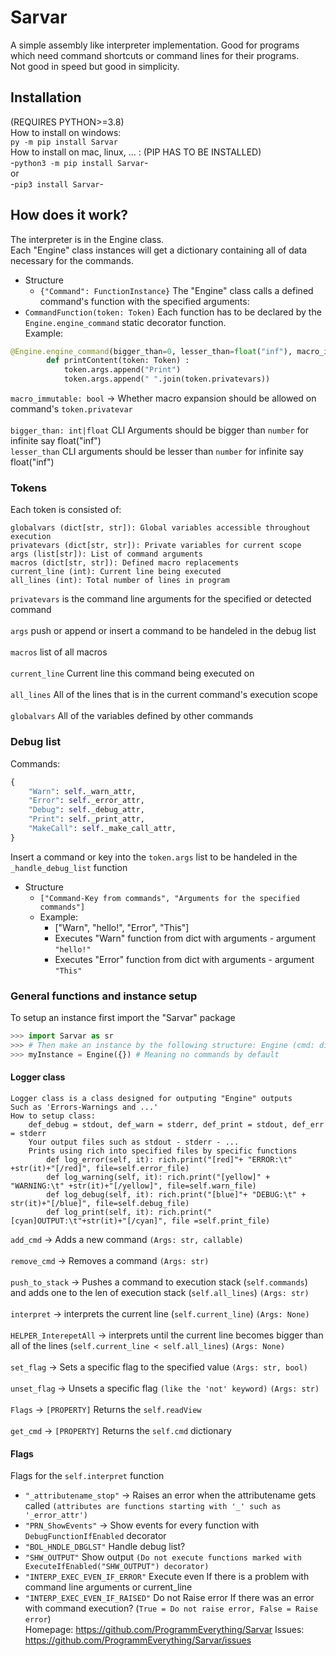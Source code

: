 # Sarvar
A simple assembly like interpreter implementation. 
Good for programs which need command shortcuts or command lines for their programs.\
Not good in speed but good in simplicity.
## Installation
(REQUIRES PYTHON>=3.8)\
How to install on windows:\
    ```
    py -m pip install Sarvar
    ```\
How to install on mac, linux, ... : (PIP HAS TO BE INSTALLED)\
    -```
    python3 -m pip install Sarvar
    ```-\
    or\
    -```
    pip3 install Sarvar
    ```-
## How does it work?
The interpreter is in the Engine class.\
Each "Engine" class instances will get a dictionary containing all of data necessary for the commands.
* Structure
  - `{"Command": FunctionInstance}`
The "Engine" class calls a defined command's function with the specified arguments:
* `CommandFunction(token: Token)`
Each function has to be declared by the `Engine.engine_command` static decorator function.\
Example:
```python
@Engine.engine_command(bigger_than=0, lesser_than=float("inf"), macro_immutable=False)
        def printContent(token: Token) :
            token.args.append("Print")
            token.args.append(" ".join(token.privatevars))
```
```macro_immutable: bool``` -> Whether macro expansion should be allowed on command's `token.privatevar`\
\
```bigger_than: int|float``` CLI Arguments should be bigger than `number` for infinite say float("inf")\
```lesser_than``` CLI arguments should be lesser than `number` for infinite say float("inf")
### Tokens
Each token is consisted of:
```
globalvars (dict[str, str]): Global variables accessible throughout execution
privatevars (dict[str, str]): Private variables for current scope
args (list[str]): List of command arguments
macros (dict[str, str]): Defined macro replacements
current_line (int): Current line being executed
all_lines (int): Total number of lines in program
````
`privatevars` is the command line arguments for the specified or detected command\
\
`args` push or append or insert a command to be handeled in the debug list\
\
`macros` list of all macros\
\
`current_line` Current line this command being executed on\
\
`all_lines` All of the lines that is in the current command's execution scope\
\
`globalvars` All of the variables defined by other commands
### Debug list
Commands:
```python
{
    "Warn": self._warn_attr,
    "Error": self._error_attr,
    "Debug": self._debug_attr,
    "Print": self._print_attr,
    "MakeCall": self._make_call_attr,
}
```
Insert a command or key into the `token.args` list to be handeled in the `_handle_debug_list` function
- Structure
  * `["Command-Key from commands", "Arguments for the specified commands"]`
  * Example:
    - ["Warn", "hello!", "Error", "This"]
    - Executes "Warn" function from dict with arguments - argument `"hello!"`
    - Executes "Error" function from dict with arguments - argument `"This"`
### General functions and instance setup
To setup an instance first import the "Sarvar" package
```python
>>> import Sarvar as sr
>>> # Then make an instance by the following structure: Engine (cmd: dict[str, callable], logger: Logger = Logger() #Optional# )
>>> myInstance = Engine({}) # Meaning no commands by default
```
#### Logger class
    Logger class is a class designed for outputing "Engine" outputs
    Such as 'Errors-Warnings and ...'
    How to setup class:
        def_debug = stdout, def_warn = stderr, def_print = stdout, def_err = stderr
        Your output files such as stdout - stderr - ...
        Prints using rich into specified files by specific functions
            def log_error(self, it): rich.print("[red]"+ "ERROR:\t" +str(it)+"[/red]", file=self.error_file)
            def log_warning(self, it): rich.print("[yellow]" + "WARNING:\t" +str(it)+"[/yellow]", file=self.warn_file)
            def log_debug(self, it): rich.print("[blue]"+ "DEBUG:\t" + str(it)+"[/blue]", file=self.debug_file)
            def log_print(self, it): rich.print("[cyan]OUTPUT:\t"+str(it)+"[/cyan]", file =self.print_file)

`add_cmd` -> Adds a new command `(Args: str, callable)`\
\
`remove_cmd` -> Removes a command `(Args: str)`\
\
`push_to_stack` -> Pushes a command to execution stack (`self.commands`) and adds one to the len of execution stack (`self.all_lines`) `(Args: str)`\
\
`interpret` -> interprets the current line (`self.current_line`) `(Args: None)`\
\
`HELPER_InterepetAll` -> interprets until the current line becomes bigger than all of the lines (`self.current_line < self.all_lines`)
`(Args: None)`\
\
`set_flag` -> Sets a specific flag to the specified value `(Args: str, bool)`\
\
`unset_flag` -> Unsets a specific flag `(like the 'not' keyword)` `(Args: str)`\
\
`Flags` -> `[PROPERTY]` Returns the `self.readView`\
\
`get_cmd` -> `[PROPERTY]` Returns the `self.cmd` dictionary
#### Flags
Flags for the `self.interpret` function
* `"_attributename_stop"` -> Raises an error when the attributename gets called `(attributes are functions starting with '_' such as '_error_attr')`
* `"PRN_ShowEvents"` -> Show events for every function with `DebugFunctionIfEnabled` decorator
* `"BOL_HNDLE_DBGLST"` Handle debug list?
* `"SHW_OUTPUT"` Show output `(Do not execute functions marked with ExecuteIfEnabled("SHW_OUTPUT") decorator)`
* `"INTERP_EXEC_EVEN_IF_ERROR"` Execute even If there is a problem with command line arguments or current_line
* `"INTERP_EXEC_EVEN_IF_RAISED"` Do not Raise error If there was an error with command execution? (`True = Do not raise error, False = Raise error`)\
Homepage: https://github.com/ProgrammEverything/Sarvar
Issues: https://github.com/ProgrammEverything/Sarvar/issues
